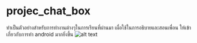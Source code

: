 # projec_chat_box
ทำเป็นตัวอย่างสำหรับการทำงานต่างๆในการเรียนที่ผ่านมา เผื่อใช้ในการอธิบายและสอนเพื่อน ให้เข้าเกี่ยวกับการทำ android มากยิ่งขึ้น
![alt text](https://sv1.picz.in.th/images/2020/03/20/QxYIhz.jpg)

